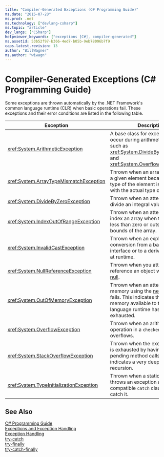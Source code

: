 ```yaml
---
title: "Compiler-Generated Exceptions (C# Programming Guide)"
ms.date: "2015-07-20"
ms.prod: .net
ms.technology: ["devlang-csharp"]
ms.topic: "article"
dev_langs: ["CSharp"]
helpviewer_keywords: ["exceptions [C#], compiler-generated"]
ms.assetid: 53b52f97-b366-4ed7-b05b-9eb78096b7f9
caps.latest.revision: 13
author: "BillWagner"
ms.author: "wiwagn"
---
```

# Compiler-Generated Exceptions (C# Programming Guide)
Some exceptions are thrown automatically by the .NET Framework's common language runtime (CLR) when basic operations fail. These exceptions and their error conditions are listed in the following table.  
  
|Exception|Description|  
|---------------|-----------------|  
|<xref:System.ArithmeticException>|A base class for exceptions that occur during arithmetic operations, such as <xref:System.DivideByZeroException> and <xref:System.OverflowException>.|  
|<xref:System.ArrayTypeMismatchException>|Thrown when an array cannot store a given element because the actual type of the element is incompatible with the actual type of the array.|  
|<xref:System.DivideByZeroException>|Thrown when an attempt is made to divide an integral value by zero.|  
|<xref:System.IndexOutOfRangeException>|Thrown when an attempt is made to index an array when the index is less than zero or outside the bounds of the array.|  
|<xref:System.InvalidCastException>|Thrown when an explicit conversion from a base type to an interface or to a derived type fails at runtime.|  
|<xref:System.NullReferenceException>|Thrown when you attempt to reference an object whose value is [null](../../../csharp/language-reference/keywords/null.md).|  
|<xref:System.OutOfMemoryException>|Thrown when an attempt to allocate memory using the [new](../../../csharp/language-reference/keywords/new-operator.md) operator fails. This indicates that the memory available to the common language runtime has been exhausted.|  
|<xref:System.OverflowException>|Thrown when an arithmetic operation in a `checked` context overflows.|  
|<xref:System.StackOverflowException>|Thrown when the execution stack is exhausted by having too many pending method calls; usually indicates a very deep or infinite recursion.|  
|<xref:System.TypeInitializationException>|Thrown when a static constructor throws an exception and no compatible `catch` clause exists to catch it.|  
  
## See Also  
 [C# Programming Guide](../../../csharp/programming-guide/index.md)   
 [Exceptions and Exception Handling](../../../csharp/programming-guide/exceptions/index.md)   
 [Exception Handling](../../../csharp/programming-guide/exceptions/exception-handling.md)   
 [try-catch](../../../csharp/language-reference/keywords/try-catch.md)   
 [try-finally](../../../csharp/language-reference/keywords/try-finally.md)   
 [try-catch-finally](../../../csharp/language-reference/keywords/try-catch-finally.md)
